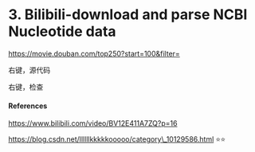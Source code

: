 # 3. Bilibili-download and parse NCBI Nucleotide data

https://movie.douban.com/top250?start=100&filter=

右键，源代码

右键，检查



















#### References

https://www.bilibili.com/video/BV12E411A7ZQ?p=16

https://blog.csdn.net/llllllkkkkkooooo/category\_10129586.html  ⭐️⭐️

